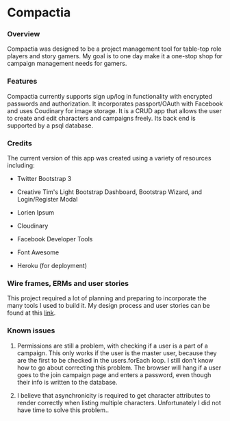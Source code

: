 # Compactia

### Overview

Compactia was designed to be a project management tool for table-top role players and story gamers. My goal is to one day make it a one-stop shop for campaign management needs for gamers.

### Features

Compactia currently supports sign up/log in functionality with encrypted passwords and authorization. It incorporates passport/OAuth with Facebook and uses Coudinary for image storage. It is a CRUD app that allows the user to create and edit characters and campaigns freely. Its back end is supported by a psql database.


### Credits


The current version of this app was created using a variety of resources including:

* Twitter Bootstrap 3

* Creative Tim's Light Bootstrap Dashboard, Bootstrap Wizard, and Login/Register Modal

* Lorien Ipsum

* Cloudinary

* Facebook Developer Tools

* Font Awesome

* Heroku (for deployment)


### Wire frames, ERMs and user stories

This project required a lot of planning and preparing to incorporate the many tools I used to build it. My design process and user stories can be found at this [link][1].

[1]: https://www.dropbox.com/sh/u13ok3rdlkdbuso/AAAp2EqIWeqfKs_SXl4qV2XNa?dl=0

### Known issues

1. Permissions are still a problem, with checking if a user is a part of a campaign. This only works if the user is the master user, because they are the first to be checked in the users.forEach loop. I still don't know how to go about correcting this problem. The browser will hang if a user goes to the join campaign page and enters a password, even though their info is written to the database.

2. I believe that asynchronicity is required to get character attributes to render correctly when listing multiple characters. Unfortunately I did not have time to solve this problem..
